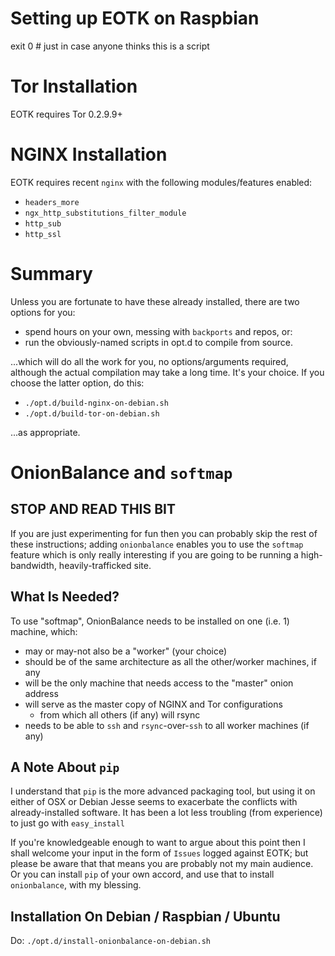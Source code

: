 # Setting up EOTK on Raspbian

exit 0 # just in case anyone thinks this is a script

# Tor Installation

EOTK requires Tor 0.2.9.9+

# NGINX Installation

EOTK requires recent `nginx` with the following modules/features enabled:

* `headers_more`
* `ngx_http_substitutions_filter_module`
* `http_sub`
* `http_ssl`

# Summary

Unless you are fortunate to have these already installed, there are
two options for you:

- spend hours on your own, messing with `backports` and repos, or:
- run the obviously-named scripts in opt.d to compile from source.

...which will do all the work for you, no options/arguments required,
although the actual compilation may take a long time.  It's your
choice.  If you choose the latter option, do this:

- `./opt.d/build-nginx-on-debian.sh`
- `./opt.d/build-tor-on-debian.sh`

...as appropriate.

# OnionBalance and `softmap`

## STOP AND READ THIS BIT

If you are just experimenting for fun then you can probably skip the
rest of these instructions; adding `onionbalance` enables you to use
the `softmap` feature which is only really interesting if you are
going to be running a high-bandwidth, heavily-trafficked site.

## What Is Needed?

To use "softmap", OnionBalance needs to be installed on one (i.e. 1)
machine, which:

* may or may-not also be a "worker" (your choice)
* should be of the same architecture as all the other/worker machines, if any
* will be the only machine that needs access to the "master" onion address
* will serve as the master copy of NGINX and Tor configurations
  * from which all others (if any) will rsync
* needs to be able to `ssh` and `rsync`-over-`ssh` to all worker machines (if any)

## A Note About `pip`

I understand that `pip` is the more advanced packaging tool, but using
it on either of OSX or Debian Jesse seems to exacerbate the conflicts
with already-installed software. It has been a lot less troubling
(from experience) to just go with `easy_install`

If you're knowledgeable enough to want to argue about this point then
I shall welcome your input in the form of `Issues` logged against
EOTK; but please be aware that that means you are probably not my main
audience.  Or you can install `pip` of your own accord, and use that
to install `onionbalance`, with my blessing.

## Installation On Debian / Raspbian / Ubuntu

Do: `./opt.d/install-onionbalance-on-debian.sh`
